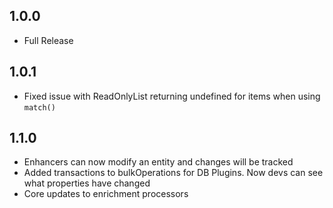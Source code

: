 ## 1.0.0
- Full Release

## 1.0.1
- Fixed issue with ReadOnlyList returning undefined for items when using `match()`

## 1.1.0
- Enhancers can now modify an entity and changes will be tracked
- Added transactions to bulkOperations for DB Plugins.  Now devs can see what properties have changed
- Core updates to enrichment processors
